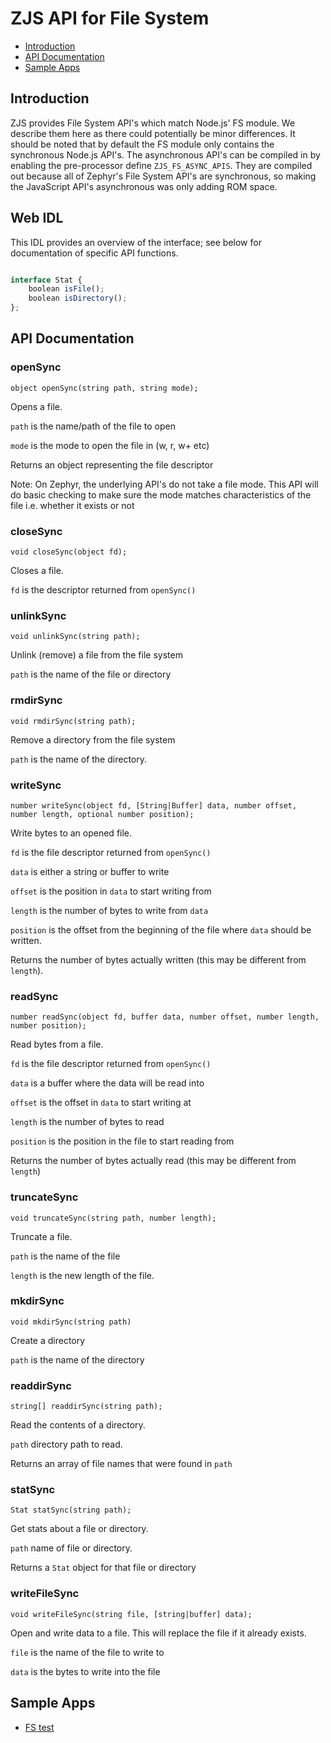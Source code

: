 ZJS API for File System
==================

* [Introduction](#introduction)
* [API Documentation](#api-documentation)
* [Sample Apps](#sample-apps)

Introduction
------------
ZJS provides File System API's which match Node.js' FS module. We describe them here as there could
potentially be minor differences. It should be noted that by default the FS module only contains
the synchronous Node.js API's. The asynchronous API's can be compiled in by enabling the pre-processor
define `ZJS_FS_ASYNC_APIS`. They are compiled out because all of Zephyr's File System API's are
synchronous, so making the JavaScript API's asynchronous was only adding ROM space.

Web IDL
-------
This IDL provides an overview of the interface; see below for documentation of
specific API functions.

```javascript

interface Stat {
    boolean isFile();
    boolean isDirectory();
};
```

API Documentation
-----------------

### openSync
`object openSync(string path, string mode);`

Opens a file.

`path` is the name/path of the file to open

`mode` is the mode to open the file in (w, r, w+ etc)

Returns an object representing the file descriptor

Note: On Zephyr, the underlying API's do not take a file mode. This API will do basic checking
to make sure the mode matches characteristics of the file i.e. whether it exists or not

### closeSync
`void closeSync(object fd);`

Closes a file.

`fd` is the descriptor returned from `openSync()`

### unlinkSync
`void unlinkSync(string path);`

Unlink (remove) a file from the file system

`path` is the name of the file or directory

### rmdirSync
`void rmdirSync(string path);`

Remove a directory from the file system

`path` is the name of the directory.

### writeSync
`number writeSync(object fd, [String|Buffer] data, number offset, number length, optional number position);`

Write bytes to an opened file.

`fd` is the file descriptor returned from `openSync()`

`data` is either a string or buffer to write

`offset` is the position in `data` to start writing from

`length` is the number of bytes to write from `data`

`position` is the offset from the beginning of the file where `data` should be written.

Returns the number of bytes actually written (this may be different from `length`).

### readSync
`number readSync(object fd, buffer data, number offset, number length, number position);`

Read bytes from a file.

`fd` is the file descriptor returned from `openSync()`

`data` is a buffer where the data will be read into

`offset` is the offset in `data` to start writing at

`length` is the number of bytes to read

`position` is the position in the file to start reading from

Returns the number of bytes actually read (this may be different from `length`)

### truncateSync
`void truncateSync(string path, number length);`

Truncate a file.

`path` is the name of the file

`length` is the new length of the file.

### mkdirSync
`void mkdirSync(string path)`

Create a directory

`path` is the name of the directory

### readdirSync
`string[] readdirSync(string path);`

Read the contents of a directory.

`path` directory path to read.

Returns an array of file names that were found in `path`

###  statSync
`Stat statSync(string path);`

Get stats about a file or directory.

`path` name of file or directory.

Returns a `Stat` object for that file or directory

### writeFileSync
`void writeFileSync(string file, [string|buffer] data);`

Open and write data to a file. This will replace the file if it already exists.

`file` is the name of the file to write to

`data` is the bytes to write into the file

Sample Apps
-----------
* [FS test](../tests/test-fs.js)
